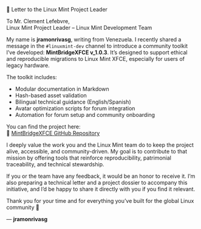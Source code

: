 📜 Letter to the Linux Mint Project Leader

To Mr. Clement Lefebvre,  
Linux Mint Project Leader – Linux Mint Development Team

My name is **jramonrivasg**, writing from Venezuela. I recently shared a message in the `#linuxmint-dev` channel to introduce a community toolkit I’ve developed: **MintBridgeXFCE v_1.0.3**. It’s designed to support ethical and reproducible migrations to Linux Mint XFCE, especially for users of legacy hardware.

The toolkit includes:

- Modular documentation in Markdown  
- Hash-based asset validation  
- Bilingual technical guidance (English/Spanish)  
- Avatar optimization scripts for forum integration  
- Automation for forum setup and community onboarding

You can find the project here:  
🔗 [MintBridgeXFCE GitHub Repository](https://github.com/jramonrivasg/MintBridgeXFCE)

I deeply value the work you and the Linux Mint team do to keep the project alive, accessible, and community-driven. My goal is to contribute to that mission by offering tools that reinforce reproducibility, patrimonial traceability, and technical stewardship.

If you or the team have any feedback, it would be an honor to receive it. I’m also preparing a technical letter and a project dossier to accompany this initiative, and I’d be happy to share it directly with you if you find it relevant.

Thank you for your time and for everything you’ve built for the global Linux community 🙏

— **jramonrivasg**
